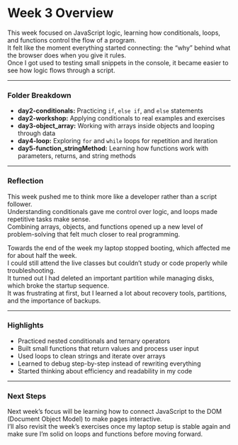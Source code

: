 # Week 3 Overview

This week focused on JavaScript logic, learning how conditionals, loops, and functions control the flow of a program.  
It felt like the moment everything started connecting: the “why” behind what the browser does when you give it rules.  
Once I got used to testing small snippets in the console, it became easier to see how logic flows through a script.

---

### Folder Breakdown
- **day2-conditionals:** Practicing `if`, `else if`, and `else` statements  
- **day2-workshop:** Applying conditionals to real examples and exercises  
- **day3-object_array:** Working with arrays inside objects and looping through data  
- **day4-loop:** Exploring `for` and `while` loops for repetition and iteration  
- **day5-function_stringMethod:** Learning how functions work with parameters, returns, and string methods  

---

### Reflection
This week pushed me to think more like a developer rather than a script follower.  
Understanding conditionals gave me control over logic, and loops made repetitive tasks make sense.  
Combining arrays, objects, and functions opened up a new level of problem-solving that felt much closer to real programming.  

Towards the end of the week my laptop stopped booting, which affected me for about half the week.  
I could still attend the live classes but couldn’t study or code properly while troubleshooting.  
It turned out I had deleted an important partition while managing disks, which broke the startup sequence.  
It was frustrating at first, but I learned a lot about recovery tools, partitions, and the importance of backups.

---

### Highlights
- Practiced nested conditionals and ternary operators  
- Built small functions that return values and process user input  
- Used loops to clean strings and iterate over arrays  
- Learned to debug step-by-step instead of rewriting everything  
- Started thinking about efficiency and readability in my code  

---

### Next Steps
Next week’s focus will be learning how to connect JavaScript to the DOM (Document Object Model) to make pages interactive.  
I’ll also revisit the week’s exercises once my laptop setup is stable again and make sure I’m solid on loops and functions before moving forward.
